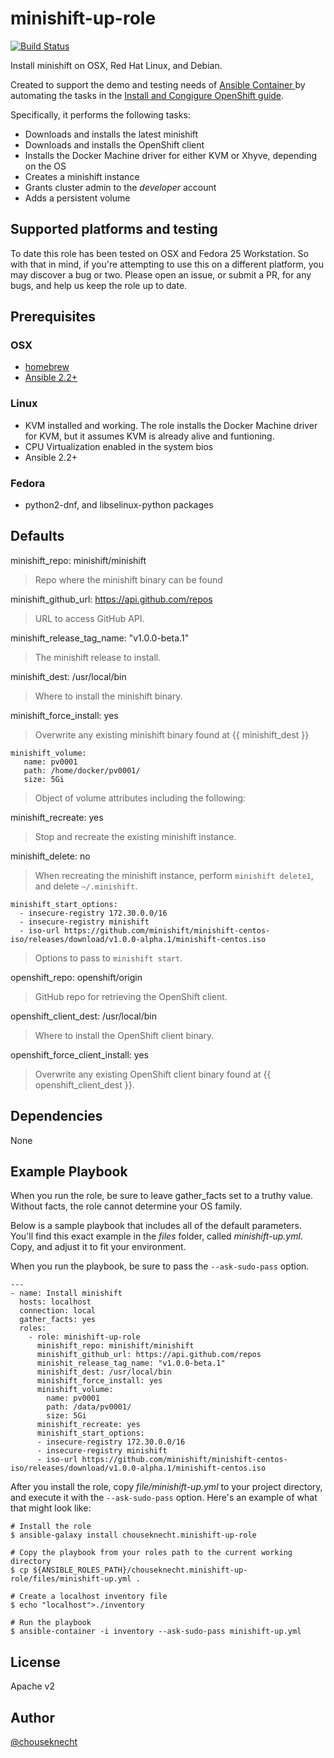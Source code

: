 # minishift-up-role

[![Build Status](https://travis-ci.org/chouseknecht/cluster-up-role.svg?branch=master)](https://travis-ci.org/chouseknecht/minishift-up-role)

Install minishift on OSX, Red Hat Linux, and Debian.

Created to support the demo and testing needs of [Ansible Container ](https://github.com/ansible/ansible-container) by automating the tasks in the [Install and Congigure OpenShift guide](http://docs.ansible.com/ansible-container/configure_openshift.html). 

Specifically, it performs the following tasks:

- Downloads and installs the latest minishift
- Downloads and installs the OpenShift client
- Installs the Docker Machine driver for either KVM or Xhyve, depending on the OS
- Creates a minishift instance 
- Grants cluster admin to the *developer* account
- Adds a persistent volume

## Supported platforms and testing

To date this role has been tested on OSX and Fedora 25 Workstation. So with that in mind, if you're attempting to use this on a different platform, you may discover a bug or two. Please open an issue, or submit a PR, for any bugs, and help us keep the role up to date. 

## Prerequisites 

### OSX

- [homebrew](https://brew.sh) 
- [Ansible 2.2+](https://docs.ansible.com)


### Linux

- KVM installed and working. The role installs the Docker Machine driver for KVM, but it assumes KVM is already alive and funtioning.
- CPU Virtualization enabled in the system bios
- Ansible 2.2+


### Fedora

- python2-dnf, and libselinux-python packages


## Defaults

minishift_repo: minishift/minishift 

> Repo where the minishift binary can be found

minishift_github_url: https://api.github.com/repos

> URL to access GitHub API. 

minishift_release_tag_name: "v1.0.0-beta.1"

> The minishift release to install.

minishift_dest: /usr/local/bin  

> Where to install the minishift binary.

minishift_force_install: yes

> Overwrite any existing minishift binary found at {{ minishift_dest }}

```
minishift_volume:
   name: pv0001
   path: /home/docker/pv0001/
   size: 5Gi
```

>  Object of volume attributes including the following:

minishift_recreate: yes

> Stop and recreate the existing minishift instance.

minishift_delete: no

> When recreating the minishift instance, perform `minishift delete1`, and delete `~/.minishift`.

```
minishift_start_options:
  - insecure-registry 172.30.0.0/16
  - insecure-registry minishift
  - iso-url https://github.com/minishift/minishift-centos-iso/releases/download/v1.0.0-alpha.1/minishift-centos.iso
```

> Options to pass to `minishift start`.


openshift_repo: openshift/origin

> GitHub repo for retrieving the OpenShift client.

openshift_client_dest: /usr/local/bin

> Where to install the OpenShift client binary.

openshift_force_client_install: yes

> Overwrite any existing OpenShift client binary found at {{ openshift_client_dest }}. 

## Dependencies

None

## Example Playbook

When you run the role, be sure to leave gather_facts set to a truthy value. Without facts, the role cannot determine your OS family. 

Below is a sample playbook that includes all of the default parameters. You'll find this exact example in the *files* folder, called *minishift-up.yml*. Copy, and adjust it to fit your environment.

When you run the playbook, be sure to pass the ``--ask-sudo-pass`` option.

```
---
- name: Install minishift
  hosts: localhost
  connection: local
  gather_facts: yes
  roles:
    - role: minishift-up-role
      minishift_repo: minishift/minishift 
      minishift_github_url: https://api.github.com/repos
      minishit_release_tag_name: "v1.0.0-beta.1"
      minishift_dest: /usr/local/bin  
      minishift_force_install: yes
      minishift_volume:
        name: pv0001
        path: /data/pv0001/
        size: 5Gi
      minishift_recreate: yes 
      minishift_start_options:
      - insecure-registry 172.30.0.0/16
      - insecure-registry minishift
      - iso-url https://github.com/minishift/minishift-centos-iso/releases/download/v1.0.0-alpha.1/minishift-centos.iso
```

After you install the role, copy *file/minishift-up.yml* to your project directory, and execute it with the `--ask-sudo-pass` option. Here's an example of what that might look like:

```
# Install the role 
$ ansible-galaxy install chouseknecht.minishift-up-role

# Copy the playbook from your roles path to the current working directory 
$ cp ${ANSIBLE_ROLES_PATH}/chouseknecht.minishift-up-role/files/minishift-up.yml .

# Create a localhost inventory file
$ echo "localhost">./inventory

# Run the playbook
$ ansible-container -i inventory --ask-sudo-pass minishift-up.yml
```

## License

Apache v2

## Author 

[@chouseknecht](https://github.com/chouseknecht)
